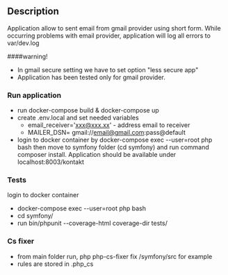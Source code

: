 ## Description 

Application allow to sent email from gmail provider using short form. 
While occurring problems with email provider, application will log all errors to var/dev.log

####warning! 

* In gmail secure setting we have to set option "less secure app"
* Application has been tested only for gmail provider.
 
### Run application 
* run docker-compose build & docker-compose up
* create .env.local and set needed variables
  * email_receiver='xxx@xxx.xx' - address email to receiver
  * MAILER_DSN= gmail://email@gmail.com:pass@default
* login to docker container by docker-compose exec --user=root php bash then move to symfony folder (cd symfony) and run command composer install. 
  Application should be available under localhost:8003/kontakt

### Tests 

login to docker container 
 * docker-compose exec --user=root php bash
 * cd symfony/
 * run bin/phpunit --coverage-html coverage-dir tests/


### Cs fixer

* from main folder run, php php-cs-fixer fix /symfony/src for example 
* rules are stored in .php_cs



